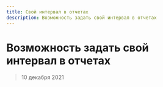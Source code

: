 ```yaml
---
title: Свой интервал в отчетах
description: Возможность задать свой интервал в отчетах
---
```


# Возможность задать свой интервал в&nbsp;отчетах
> 10 декабря 2021
